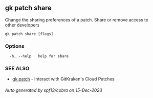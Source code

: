 ## gk patch share

Change the sharing preferences of a patch. Share or remove access to other developers

```
gk patch share [flags]
```

### Options

```
  -h, --help   help for share
```

### SEE ALSO

* [gk patch](gk_patch.md)	 - Interact with GitKraken's Cloud Patches

###### Auto generated by spf13/cobra on 15-Dec-2023
